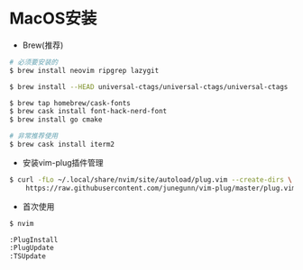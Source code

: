 # MacOS安装

- Brew(推荐)
```bash
# 必须要安装的
$ brew install neovim ripgrep lazygit

$ brew install --HEAD universal-ctags/universal-ctags/universal-ctags

$ brew tap homebrew/cask-fonts
$ brew cask install font-hack-nerd-font
$ brew install go cmake

# 非常推荐使用
$ brew cask install iterm2
```

- 安装vim-plug插件管理
```bash
$ curl -fLo ~/.local/share/nvim/site/autoload/plug.vim --create-dirs \
    https://raw.githubusercontent.com/junegunn/vim-plug/master/plug.vim
```

- 首次使用
```bash
$ nvim

:PlugInstall
:PlugUpdate
:TSUpdate
```
